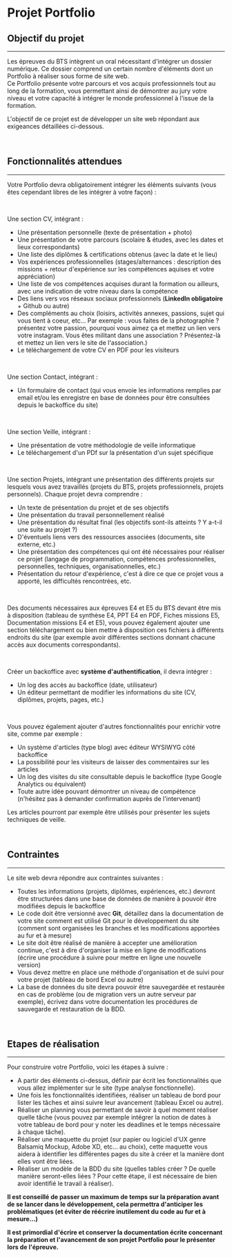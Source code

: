 # Projet Portfolio

## Objectif du projet
-----
Les épreuves du BTS intègrent un oral nécessitant d'intégrer un dossier numérique. Ce dossier comprend un certain nombre d'éléments dont un Portfolio à réaliser sous forme de site web.  
Ce Portfolio présente votre parcours et vos acquis professionnels tout au long de la formation, vous permettant ainsi de démontrer au jury votre niveau et votre capacité à intégrer le monde professionnel à l'issue de la formation.

L'objectif de ce projet est de développer un site web répondant aux exigeances détaillées ci-dessous.

<br>

## Fonctionnalités attendues
-----
Votre Portfolio devra obligatoirement intégrer les éléments suivants (vous êtes cependant libres de les intégrer à votre façon) :

<br>

Une section CV, intégrant :  
- Une présentation personnelle (texte de présentation + photo)  
- Une présentation de votre parcours (scolaire & études, avec les dates et lieux correspondants)  
- Une liste des diplômes & certifications obtenus (avec la date et le lieu)  
- Vos expériences professionnelles (stages/alternances : description des missions + retour d'expérience sur les compétences aquises et votre appréciation)  
- Une liste de vos compétences acquises durant la formation ou ailleurs, avec une indication de votre niveau dans la compétence  
- Des liens vers vos réseaux sociaux professionnels (**LinkedIn obligatoire** + Github ou autre)  
- Des compléments au choix (loisirs, activités annexes, passions, sujet qui vous tient à coeur, etc... Par exemple : vous faites de la photographie ? présentez votre passion, pourquoi vous aimez ça et mettez un lien vers votre instagram. Vous êtes militant dans une association ? Présentez-là et mettez un lien vers le site de l'association.)  
- Le téléchargement de votre CV en PDF pour les visiteurs

<br>

Une section Contact, intégrant :  
- Un formulaire de contact (qui vous envoie les informations remplies par email et/ou les enregistre en base de données pour être consultées depuis le backoffice du site)

<br>

Une section Veille, intégrant :  
- Une présentation de votre méthodologie de veille informatique  
- Le téléchargement d'un PDf sur la présentation d'un sujet spécifique  

<br>

Une section Projets, intégrant une présentation des différents projets sur lesquels vous avez travaillés (projets du BTS, projets professionnels, projets personnels). Chaque projet devra comprendre :  
- Un texte de présentation du projet et de ses objectifs  
- Une présentation du travail personnellement réalisé  
- Une présentation du résultat final (les objectifs sont-ils atteints ? Y a-t-il une suite au projet ?)  
- D'éventuels liens vers des ressources associées (documents, site externe, etc.)  
- Une présentation des compétences qui ont été nécessaires pour réaliser ce projet (langage de programmation, compétences professionnelles, personnelles, techniques, organisationnelles, etc.)  
- Présentation du retour d'expérience, c'est à dire ce que ce projet vous a apporté, les difficultés rencontrées, etc.

<br>

Des documents nécessaires aux épreuves E4 et E5 du BTS devant être mis à disposition (tableau de synthèse E4, PPT E4 en PDF, Fiches missions E5, Documentation missions E4 et E5), vous pouvez également ajouter une section téléchargement ou bien mettre à disposition ces fichiers à différents endroits du site (par exemple avoir différentes sections donnant chacune accès aux documents correspondants).  

<br>

Créer un backoffice avec **système d'authentification**, il devra intégrer :  
- Un log des accès au backoffice (date, utilisateur)  
- Un éditeur permettant de modifier les informations du site (CV, diplômes, projets, pages, etc.)  

<br>

Vous pouvez également ajouter d'autres fonctionnalités pour enrichir votre site, comme par exemple :  
- Un système d'articles (type blog) avec éditeur WYSIWYG côté backoffice
- La possibilité pour les visiteurs de laisser des commentaires sur les articles
- Un log des visites du site consultable depuis le backoffice (type Google Analytics ou équivalent)  
- Toute autre idée pouvant démontrer un niveau de compétence (n'hésitez pas à demander confirmation auprès de l'intervenant)

Les articles pourront par exemple être utilisés pour présenter les sujets techniques de veille.

<br>

## Contraintes 
-----
Le site web devra répondre aux contraintes suivantes :  
- Toutes les informations (projets, diplômes, expériences, etc.) devront être structurées dans une base de données de manière à pouvoir être modifiées depuis le backoffice
- Le code doit être versionné avec **Git**, détaillez dans la documentation de votre site comment est utilisé Git pour le développement du site (comment sont organisées les branches et les modifications apportées au fur et à mesure)
- Le site doit être réalisé de manière à accepter une amélioration continue, c'est à dire d'organiser la mise en ligne de modifications (écrire une procédure à suivre pour mettre en ligne une nouvelle version)
- Vous devez mettre en place une méthode d'organisation et de suivi pour votre projet (tableau de bord Excel ou autre)
- La base de données du site devra pouvoir être sauvegardée et restaurée en cas de problème (ou de migration vers un autre serveur par exemple), écrivez dans votre documentation les procédures de sauvegarde et restauration de la BDD. 

<br>

## Etapes de réalisation
-----
Pour construire votre Portfolio, voici les étapes à suivre :  
- A partir des éléments ci-dessus, définir par écrit les fonctionnalités que vous allez implémenter sur le site (type analyse fonctionnelle).  
- Une fois les fonctionnalités identifiées, réaliser un tableau de bord pour lister les tâches et ainsi suivre leur avancement (tableau Excel ou autre).  
- Réaliser un planning vous permettant de savoir à quel moment réaliser quelle tâche (vous pouvez par exemple intégrer la notion de dates à votre tableau de bord pour y noter les deadlines et le temps nécessaire à chaque tâche).  
- Réaliser une maquette du projet (sur papier ou logiciel d'UX genre Balsamiq Mockup, Adobe XD, etc... au choix), cette maquette vous aidera à identifier les différentes pages du site à créer et la manière dont elles vont être liées.  
- Réaliser un modèle de la BDD du site (quelles tables créer ? De quelle manière seront-elles liées ? Pour cette étape, il est nécessaire de bien avoir identifié le travail à réaliser).  

**Il est conseillé de passer un maximum de temps sur la préparation avant de se lancer dans le développement, cela permettra d'anticiper les problématiques (et éviter de réécrire inutilement du code au fur et à mesure...)**

**Il est primordial d'écrire et conserver la documentation écrite concernant la préparation et l'avancement de son projet Portfolio pour le présenter lors de l'épreuve.**